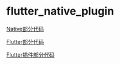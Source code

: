 # flutter_native_plugin

[Native部分代码](https://github.com/wang709693972wei/FlutterNativeApp)

[Flutter部分代码](https://github.com/wang709693972wei/FlutterModule)

[Flutter插件部分代码](https://github.com/wang709693972wei/FlutterPlugin)
